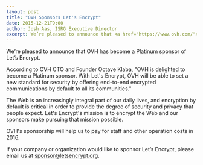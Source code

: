 ```yaml
---
layout: post
title: "OVH Sponsors Let's Encrypt"
date: 2015-12-21T9:00
author: Josh Aas, ISRG Executive Director
excerpt: We’re pleased to announce that <a href="https://www.ovh.com/">OVH</a> has become a Platinum sponsor of Let’s Encrypt.
---
```


We’re pleased to announce that OVH has become a Platinum sponsor of Let’s Encrypt.

According to OVH CTO and Founder Octave Klaba, "OVH is delighted to become a Platinum sponsor. With Let's Encrypt, OVH will be able to set a new standard for security by offering end-to-end encrypted communications by default to all its communities."

The Web is an increasingly integral part of our daily lives, and encryption by default is critical in order to provide the degree of security and privacy that people expect. Let's Encrypt's mission is to encrypt the Web and our sponsors make pursuing that mission possible.

OVH's sponsorship will help us to pay for staff and other operation costs in 2016.

If your company or organization would like to sponsor Let’s Encrypt, please email us at [sponsor@letsencrypt.org](mailto:sponsor@letsencrypt.org).
